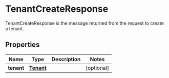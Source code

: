 

# TenantCreateResponse

TenantCreateResponse is the message returned from the request to create a tenant.

## Properties

| Name | Type | Description | Notes |
|------------ | ------------- | ------------- | -------------|
|**tenant** | [**Tenant**](Tenant.md) |  |  [optional] |



